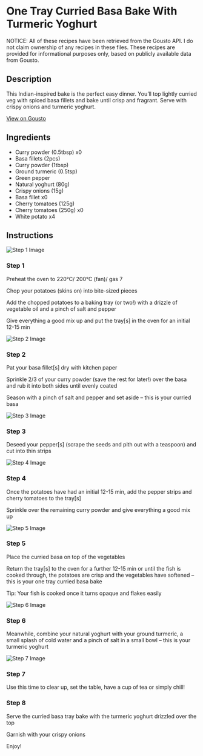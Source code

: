 # One Tray Curried Basa Bake With Turmeric Yoghurt

NOTICE: All of these recipes have been retrieved from the Gousto API. I do not claim ownership of any recipes in these files. These recipes are provided for informational purposes only, based on publicly available data from Gousto.

## Description

This Indian-inspired bake is the perfect easy dinner. You’ll top lightly curried veg with spiced basa fillets and bake until crisp and fragrant. Serve with crispy onions and turmeric yoghurt. 

[View on Gousto](https://www.gousto.co.uk/recipes/cookbook/curried-fish-tray-bake-with-turmeric-yoghurt)

## Ingredients

- Curry powder (0.5tbsp) x0
- Basa fillets (2pcs)
- Curry powder (1tbsp)
- Ground turmeric (0.5tsp)
- Green pepper
- Natural yoghurt (80g)
- Crispy onions (15g)
- Basa fillet x0
- Cherry tomatoes (125g)
- Cherry tomatoes (250g) x0
- White potato x4

## Instructions

![Step 1 Image](https://production-media.gousto.co.uk/cms/recipe-step-image/Step-1-1595943272428-x200.jpg)

### Step 1

Preheat the oven to 220°C/ 200°C (fan)/ gas 7

Chop your potatoes (skins on) into bite-sized pieces

Add the chopped potatoes to a baking tray (or two!) with a drizzle of vegetable oil and a pinch of salt and pepper

Give everything a good mix up and put the tray[s] in the oven for an initial 12-15 min

![Step 2 Image](https://production-media.gousto.co.uk/cms/recipe-step-image/Step-2-1595943283524-x200.jpg)

### Step 2

Pat your basa fillet[s] dry with kitchen paper

Sprinkle 2/3 of your curry powder (save the rest for later!) over the basa and rub it into both sides until evenly coated

Season with a pinch of salt and pepper and set aside – this is your curried basa

![Step 3 Image](https://production-media.gousto.co.uk/cms/recipe-step-image/Step-3-1595943292420-x200.jpg)

### Step 3

Deseed your pepper[s] (scrape the seeds and pith out with a teaspoon) and cut into thin strips

![Step 4 Image](https://production-media.gousto.co.uk/cms/recipe-step-image/Step-4-1595943299099-x200.jpg)

### Step 4

Once the potatoes have had an initial 12-15 min, add the pepper strips and cherry tomatoes to the tray[s]

Sprinkle over the remaining curry powder and give everything a good mix up

![Step 5 Image](https://production-media.gousto.co.uk/cms/recipe-step-image/Step-5-1595943308698-x200.jpg)

### Step 5

Place the curried basa on top of the vegetables

Return the tray[s] to the oven for a further 12-15 min or until the fish is cooked through, the potatoes are crisp and the vegetables have softened – this is your one tray curried basa bake

Tip: Your fish is cooked once it turns opaque and flakes easily

![Step 6 Image](https://production-media.gousto.co.uk/cms/recipe-step-image/Step-6-1641395570513-x200.jpg)

### Step 6

Meanwhile, combine your natural yoghurt with your ground turmeric, a small splash of cold water and a pinch of salt in a small bowl – this is your turmeric yoghurt

![Step 7 Image](https://production-media.gousto.co.uk/cms/recipe-step-image/Step-7-1595943319666-x200.jpg)

### Step 7

Use this time to clear up, set the table, have a cup of tea or simply chill!

### Step 8

Serve the curried basa tray bake with the turmeric yoghurt drizzled over the top

Garnish with your crispy onions

Enjoy!

